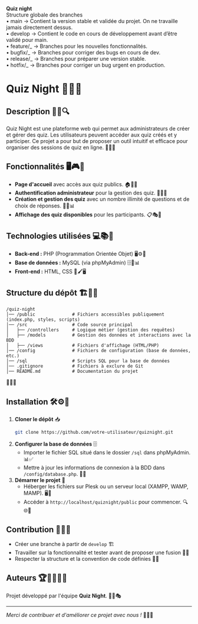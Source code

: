 **Quiz night**<br>
Structure globale des branches
<br>
• main → Contient la version stable et validée du projet. On ne travaille jamais directement dessus.<br>
• develop → Contient le code en cours de développement avant d’être validé pour main.<br>
• feature/_ → Branches pour les nouvelles fonctionnalités.<br>
• bugfix/_ → Branches pour corriger des bugs en cours de dev.<br>
• release/_ → Branches pour préparer une version stable.<br>
• hotfix/_ → Branches pour corriger un bug urgent en production.

# Quiz Night 🎉📝🎯

## Description 📢✨🔍

Quiz Night est une plateforme web qui permet aux administrateurs de créer et gérer des quiz. Les utilisateurs peuvent accéder aux quiz créés et y participer. Ce projet a pour but de proposer un outil intuitif et efficace pour organiser des sessions de quiz en ligne. 🎯💡✅

## Fonctionnalités 🖥️🎮📌

- **Page d'accueil** avec accès aux quiz publics. 🏠📝👀
- **Authentification administrateur** pour la gestion des quiz. 🔐👤✅
- **Création et gestion des quiz** avec un nombre illimité de questions et de choix de réponses. 🎲📖📊
- **Affichage des quiz disponibles** pour les participants. 📋🎭🌟

## Technologies utilisées 💻📚🔧

- **Back-end :** PHP (Programmation Orientée Objet) 🖥️⚙️🐘
- **Base de données :** MySQL (via phpMyAdmin) 🗄️🔗📊
- **Front-end :** HTML, CSS 🎨🖌️🖥️

## Structure du dépôt 🏗️📁📂

```
/quiz-night
│── /public              # Fichiers accessibles publiquement (index.php, styles, scripts)
│── /src                 # Code source principal
│   ├── /controllers     # Logique métier (gestion des requêtes)
│   ├── /models          # Gestion des données et interactions avec la BDD
│   ├── /views           # Fichiers d'affichage (HTML/PHP)
│── /config              # Fichiers de configuration (base de données, etc.)
│── /sql                 # Scripts SQL pour la base de données
│── .gitignore           # Fichiers à exclure de Git
│── README.md            # Documentation du projet
```

📂💾📜

## Installation 🛠️⚙️🚀

1. **Cloner le dépôt** 📥
   ```sh
   git clone https://github.com/votre-utilisateur/quiznight.git
   ```
2. **Configurer la base de données** 🗄️
   - Importer le fichier SQL situé dans le dossier `/sql` dans phpMyAdmin. 📊✅
   - Mettre à jour les informations de connexion à la BDD dans `/config/database.php`. 🔧🔑
3. **Démarrer le projet** 🚀
   - Héberger les fichiers sur Plesk ou un serveur local (XAMPP, WAMP, MAMP). 🖥️💾
   - Accéder à `http://localhost/quiznight/public` pour commencer. 🔍🌐🎯

## Contribution 🤝💡📌

- Créer une branche à partir de `develop` 🏗️
- Travailler sur la fonctionnalité et tester avant de proposer une fusion 🧪✅
- Respecter la structure et la convention de code définies 📝🔎

## Auteurs 🏆👩‍💻👨‍💻

Projet développé par l'équipe **Quiz Night**. 🌟🎉🎭

---

*Merci de contribuer et d'améliorer ce projet avec nous !* 🚀💖💡
